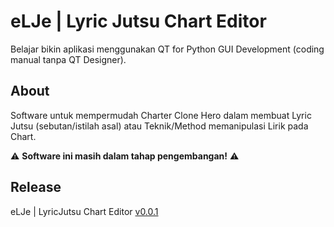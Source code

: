 # eLJe | Lyric Jutsu Chart Editor

Belajar bikin aplikasi menggunakan QT for Python GUI Development (coding manual tanpa QT Designer).

## About
Software untuk mempermudah Charter Clone Hero dalam membuat Lyric Jutsu (sebutan/istilah asal) atau Teknik/Method memanipulasi Lirik pada Chart. 


⚠️ **Software ini masih dalam tahap pengembangan!** ⚠️

## Release
eLJe | LyricJutsu Chart Editor [v0.0.1](https://github.com/MasterThe8/eLJe-LyricJutsuChartEditor/releases)
